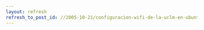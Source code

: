 ```yaml
---
layout: refresh
refresh_to_post_id: //2005-10-21/configuracion-wifi-de-la-uclm-en-ubuntu-5-10
---
```

